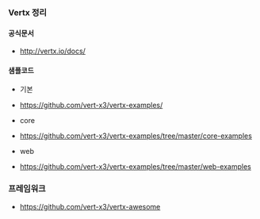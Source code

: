 
### Vertx 정리

#### 공식문서

- http://vertx.io/docs/

#### 샘플코드

- 기본
 - https://github.com/vert-x3/vertx-examples/

- core 
 - https://github.com/vert-x3/vertx-examples/tree/master/core-examples

- web
 - https://github.com/vert-x3/vertx-examples/tree/master/web-examples
    
### 프레임워크 

- https://github.com/vert-x3/vertx-awesome
